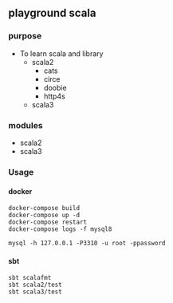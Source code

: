 ## playground scala

### purpose

- To learn scala and library
    - scala2
        - cats
        - circe
        - doobie
        - http4s
    - scala3

### modules

- scala2
- scala3

### Usage

#### docker

```
docker-compose build
docker-compose up -d
docker-compose restart
docker-compose logs -f mysql8

mysql -h 127.0.0.1 -P3310 -u root -ppassword
```

#### sbt

```
sbt scalafmt
sbt scala2/test
sbt scala3/test
```
